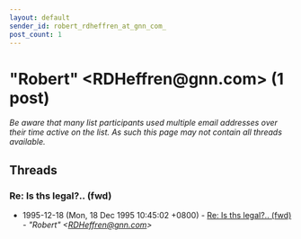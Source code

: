 ```yaml
---
layout: default
sender_id: robert_rdheffren_at_gnn_com_
post_count: 1
---
```


# "Robert" <RDHeffren<span>@</span>gnn.com> (1 post)

_Be aware that many list participants used multiple email addresses over their time active on the list. As such this page may not contain all threads available._

## Threads

### Re: Is ths legal?.. (fwd)
+ 1995-12-18 (Mon, 18 Dec 1995 10:45:02 +0800) - [Re: Is ths legal?.. (fwd)](/archive/1995/12/8c5da93bff765cd9a55d8ee967aac823bf02ff0ea32c109d91b5ba165f290f4e) - _"Robert" \<RDHeffren@gnn.com\>_


